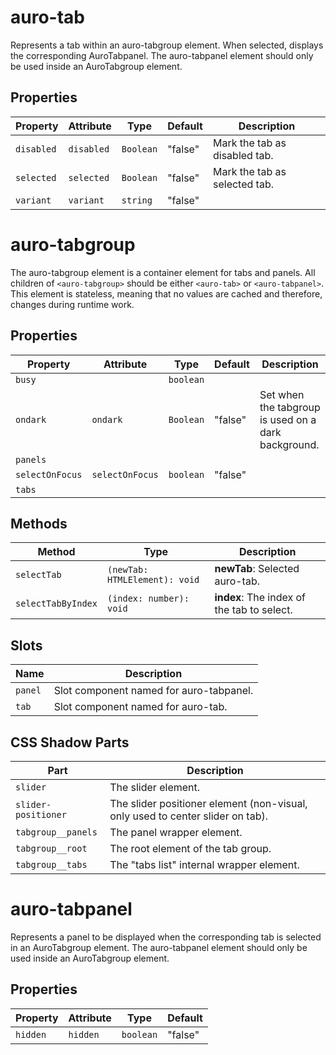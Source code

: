 # auro-tab

Represents a tab within an auro-tabgroup element. When selected, displays the corresponding AuroTabpanel.
The auro-tabpanel element should only be used inside an AuroTabgroup element.

## Properties

| Property   | Attribute  | Type      | Default | Description                   |
|------------|------------|-----------|---------|-------------------------------|
| `disabled` | `disabled` | `Boolean` | "false" | Mark the tab as disabled tab. |
| `selected` | `selected` | `Boolean` | "false" | Mark the tab as selected tab. |
| `variant`  | `variant`  | `string`  | "false" |                               |


# auro-tabgroup

The auro-tabgroup element is a container element for tabs and panels.
All children of `<auro-tabgroup>` should be either `<auro-tab>` or
`<auro-tabpanel>`. This element is stateless, meaning that no values are
cached and therefore, changes during runtime work.

## Properties

| Property        | Attribute       | Type      | Default | Description                                      |
|-----------------|-----------------|-----------|---------|--------------------------------------------------|
| `busy`          |                 | `boolean` |         |                                                  |
| `ondark`        | `ondark`        | `Boolean` | "false" | Set when the tabgroup is used on a dark background. |
| `panels`        |                 |           |         |                                                  |
| `selectOnFocus` | `selectOnFocus` | `boolean` | "false" |                                                  |
| `tabs`          |                 |           |         |                                                  |

## Methods

| Method             | Type                          | Description                                |
|--------------------|-------------------------------|--------------------------------------------|
| `selectTab`        | `(newTab: HTMLElement): void` | **newTab**: Selected auro-tab.             |
| `selectTabByIndex` | `(index: number): void`       | **index**: The index of the tab to select. |

## Slots

| Name    | Description                             |
|---------|-----------------------------------------|
| `panel` | Slot component named for auro-tabpanel. |
| `tab`   | Slot component named for auro-tab.      |

## CSS Shadow Parts

| Part                | Description                                      |
|---------------------|--------------------------------------------------|
| `slider`            | The slider element.                              |
| `slider-positioner` | The slider positioner element (non-visual, only used to center slider on tab). |
| `tabgroup__panels`  | The panel wrapper element.                       |
| `tabgroup__root`    | The root element of the tab group.               |
| `tabgroup__tabs`    | The "tabs list" internal wrapper element.        |


# auro-tabpanel

Represents a panel to be displayed when the corresponding tab is selected in an AuroTabgroup element.
The auro-tabpanel element should only be used inside an AuroTabgroup element.

## Properties

| Property | Attribute | Type      | Default |
|----------|-----------|-----------|---------|
| `hidden` | `hidden`  | `boolean` | "false" |
